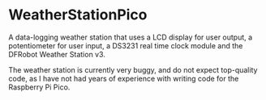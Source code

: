 # WeatherStationPico
A data-logging weather station that uses a LCD display for user output, a potentiometer for user input, a DS3231 real time clock module and the DFRobot Weather Station v3.

The weather station is currently very buggy, and do not expect top-quality code, as I have not had years of experience with writing code for the Raspberry Pi Pico.
